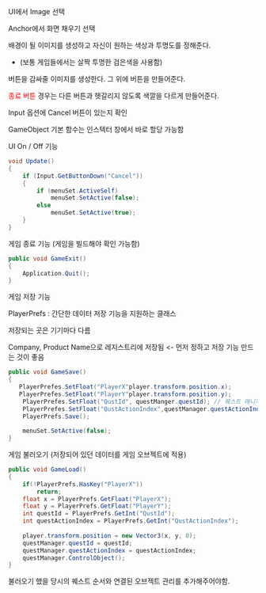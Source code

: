 UI에서 Image 선택

Anchor에서 화면 채우기 선택

배경이 될 이미지를 생성하고 자신이 원하는 색상과 투명도를 정해준다.

* (보통 게임들에서는 살짝 투명한 검은색을 사용함)

버튼을 감싸줄 이미지를 생성한다. 그 위에 버튼을 만들어준다.

<a style = "color : red">종료 버튼</a> 경우는 다른 버튼과 헷갈리지 않도록 색깔을 다르게 만들어준다.



Input 옵션에 Cancel 버튼이 있는지 확인

GameObject 기본 함수는 인스텍터 창에서 바로 할당 가능함

UI On / Off 기능

```c#
void Update()
{
	if (Input.GetButtonDown("Cancel"))
	{
		if (menuSet.ActiveSelf)
			menuSet.SetActive(false);
		else
			menuSet.SetActive(true);
	}
}
```



게임 종료 기능 (게임을 빌드해야 확인 가능함)

```c#
public void GameExit()
{
	Application.Quit();
}
```



게임 저장 기능

PlayerPrefs : 간단한 데이터 저장 기능을 지원하는 클래스

저장되는 곳은 기기마다 다름

Company, Product Name으로 레지스트리에 저장됨 <- 먼저 정하고 저장 기능   만드는 것이 좋음

```c#
public void GameSave()
{
   PlayerPrefes.SetFloat("PlayerX"player.transform.position.x);
   PlayerPrefes.SetFloat("PlayerY"player.transform.position.y);
    PlayerPrefes.SetFloat("QustId", questManger.questId); // 퀘스트 매니저에 있는 퀘스트 아이디
    PlayerPrefes.SetFloat("QustActionIndex",questManager.questActionIndex);
    PlayerPrefs.Save();
    
    menuSet.SetActive(false);
}
```



게임 불러오기 (저장되어 있던 데이터를 게임 오브젝트에 적용)

```c#
public void GameLoad()
{
    if(!PlayerPrefs.HasKey("PlayerX"))
        return;
	float x = PlayerPrefs.GetFloat("PlayerX");
    float y = PlayerPrefs.GetFloat("PlayerY");
    int questId = PlayerPrefs.GetInt("QustId");
    int questActionIndex = PlayerPrefs.GetInt("QustActionIndex");
    
    player.transform.position = new Vector3(x, y, 0);
    questManager.questId = questId;
    questManager.questActionIndex = questActionIndex;
    questManager.ControlObject();
}
```

불러오기 했을 당시의 퀘스트 순서와 연결된 오브젝트 관리를 추가해주어야함.